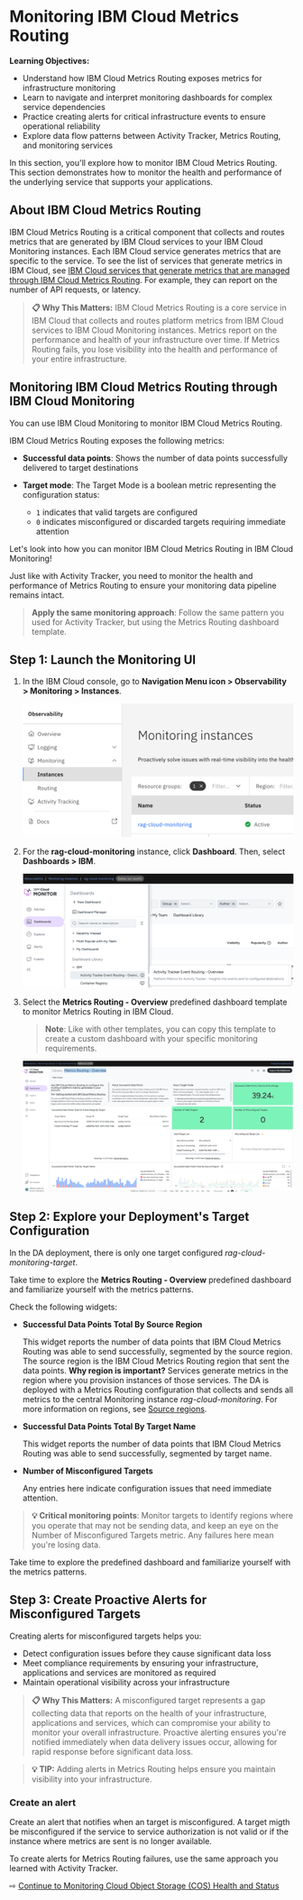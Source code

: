 # Monitoring IBM Cloud Metrics Routing

**Learning Objectives:**
- Understand how IBM Cloud Metrics Routing exposes metrics for infrastructure monitoring
- Learn to navigate and interpret monitoring dashboards for complex service dependencies
- Practice creating alerts for critical infrastructure events to ensure operational reliability
- Explore data flow patterns between Activity Tracker, Metrics Routing, and monitoring services

In this section, you'll explore how to monitor IBM Cloud Metrics Routing. This section demonstrates how to monitor the health and performance of the underlying service that supports your applications.

## About IBM Cloud Metrics Routing

IBM Cloud Metrics Routing is a critical component that collects and routes metrics that are generated by IBM Cloud services to your IBM Cloud Monitoring instances. Each IBM Cloud service generates metrics that are specific to the service. To see the list of services that generate metrics in IBM Cloud, see [IBM Cloud services that generate metrics that are managed through IBM Cloud Metrics Routing](https://cloud.ibm.com/docs/metrics-router?topic=metrics-router-cloud-services-mr). For example, they can report on the number of API requests, or latency.

> **📋 Why This Matters:** IBM Cloud Metrics Routing is a core service in IBM Cloud that collects and routes platform metrics from IBM Cloud services to IBM Cloud Monitoring instances. Metrics report on the performance and health of your infrastructure over time. If Metrics Routing fails, you lose visibility into the health and performance of your entire infrastructure.

## Monitoring IBM Cloud Metrics Routing through IBM Cloud Monitoring

You can use IBM Cloud Monitoring to monitor IBM Cloud Metrics Routing.

IBM Cloud Metrics Routing exposes the following metrics:

- **Successful data points**: Shows the number of data points successfully delivered to target destinations

- **Target mode**: The Target Mode is a boolean metric representing the configuration status:

    - `1` indicates that valid targets are configured
    - `0` indicates misconfigured or discarded targets requiring immediate attention

Let's look into how you can monitor IBM Cloud Metrics Routing in IBM Cloud Monitoring!

Just like with Activity Tracker, you need to monitor the health and performance of Metrics Routing to ensure your monitoring data pipeline remains intact.

> **Apply the same monitoring approach**: Follow the same pattern you used for Activity Tracker, but using the Metrics Routing dashboard template.

## Step 1: Launch the Monitoring UI

1. In the IBM Cloud console, go to **Navigation Menu icon > Observability > Monitoring > Instances**.

    ![IBM Cloud console navigation to monitoring instances](images/30-12.png ':size=600')

2. For the **rag-cloud-monitoring** instance, click **Dashboard**. Then, select **Dashboards > IBM**.

    ![Monitoring dashboard selection](images/30-13.png ':size=600')

3. Select the **Metrics Routing - Overview** predefined dashboard template to monitor Metrics Routing in IBM Cloud.

    > **Note**: Like with other templates, you can copy this template to create a custom dashboard with your specific monitoring requirements.

    ![Metrics Routing Overview dashboard template](images/30-20.png ':size=600')



## Step 2: Explore your Deployment's Target Configuration

In the DA deployment, there is only one target configured *rag-cloud-monitoring-target*.

Take time to explore the **Metrics Routing - Overview** predefined dashboard and familiarize yourself with the metrics patterns.

Check the following widgets:

- **Successful Data Points Total By Source Region**

    This widget reports the number of data points that IBM Cloud Metrics Routing was able to send successfully, segmented by the source region. The source region is the IBM Cloud Metrics Routing region that sent the data points. **Why region is important?** Services generate metrics in the region where you provision instances of those services. The DA is deployed with a Metrics Routing configuration that collects and sends all metrics to the central Monitoring instance *rag-cloud-monitoring*. For more information on regions, see [Source regions](https://cloud.ibm.com/docs/metrics-router?topic=metrics-router-regions).

- **Successful Data Points Total By Target Name**

    This widget reports the number of data points that IBM Cloud Metrics Routing was able to send successfully, segmented by target name.

- **Number of Misconfigured Targets**

    Any entries here indicate configuration issues that need immediate attention.

> **💡 Critical monitoring points**: Monitor targets to identify regions where you operate that may not be sending data, and keep an eye on the Number of Misconfigured Targets metric. Any failures here mean you're losing data.

Take time to explore the predefined dashboard and familiarize yourself with the metrics patterns.

## Step 3: Create Proactive Alerts for Misconfigured Targets

Creating alerts for misconfigured targets helps you:
- Detect configuration issues before they cause significant data loss
- Meet compliance requirements by ensuring your infrastructure, applications and services are monitored as required
- Maintain operational visibility across your infrastructure

> **📋 Why This Matters:**  A misconfigured target represents a gap collecting data that reports on the health of your infrastructure, applications and services, which can compromise your ability to monitor your overall infrastructure. Proactive alerting ensures you're notified immediately when data delivery issues occur, allowing for rapid response before significant data loss.

> **💡 TIP:** Adding alerts in Metrics Routing helps ensure you maintain visibility into your infrastructure.

### Create an alert

Create an alert that notifies when an target is misconfigured. A target migth be misconfigured if the service to service authorization is not valid or if the instance where metrics are sent is no longer available.

To create alerts for Metrics Routing failures, use the same approach you learned with Activity Tracker.


⇨ [Continue to Monitoring Cloud Object Storage (COS) Health and Status](30-monitor-cos.md)
